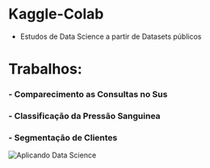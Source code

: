# Kaggle-Colab
- Estudos de Data Science a partir de Datasets públicos
# Trabalhos:

### - Comparecimento as Consultas no Sus
### - Classificação da Pressão Sanguinea
### - Segmentação de Clientes

![Aplicando Data Science](https://drive.google.com/uc?id=1qWyy0DqnBysMnmlM_hUCnv7GwW-6zO_O)

<!--
<img src="https://drive.google.com/uc?id=1KkJS_A5xUE17-oUQ6UfQ29d22ZJFRB4c" width="600" height="250">

<img src="https://drive.google.com/uc?id=1A2XlJcv6Erj6H4xR0yMhVjynEAIbwTDT" width="600" height="250">
-->
